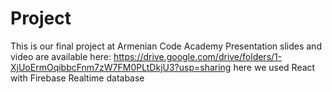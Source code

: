 # Project
This is our final project at Armenian Code Academy
Presentation slides and video are available here: https://drive.google.com/drive/folders/1-XjUoErmOqibbcFnm7zW7FM0PLtDkjU3?usp=sharing
here we used React with Firebase Realtime database

